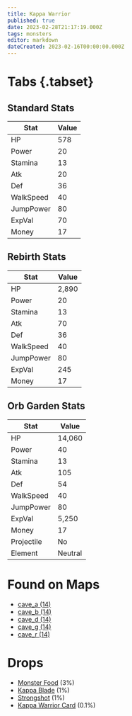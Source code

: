 ```yaml
---
title: Kappa Warrior
published: true
date: 2023-02-28T21:17:19.000Z
tags: monsters
editor: markdown
dateCreated: 2023-02-16T00:00:00.000Z
---
```


# Tabs {.tabset}

## Standard Stats

|Stat|Value|
|-|-|
|HP|578|
|Power|20|
|Stamina|13|
|Atk|20|
|Def|36|
|WalkSpeed|40|
|JumpPower|80|
|ExpVal|70|
|Money|17|
## Rebirth Stats

|Stat|Value|
|-|-|
|HP|2,890|
|Power|20|
|Stamina|13|
|Atk|70|
|Def|36|
|WalkSpeed|40|
|JumpPower|80|
|ExpVal|245|
|Money|17|
## Orb Garden Stats

|Stat|Value|
|-|-|
|HP|14,060|
|Power|40|
|Stamina|13|
|Atk|105|
|Def|54|
|WalkSpeed|40|
|JumpPower|80|
|ExpVal|5,250|
|Money|17|
|Projectile|No|
|Element|Neutral|

# Found on Maps
 * [cave_a (14)](/maps/cave_a)
 * [cave_b (14)](/maps/cave_b)
 * [cave_d (14)](/maps/cave_d)
 * [cave_g (14)](/maps/cave_g)
 * [cave_r (14)](/maps/cave_r)

# Drops
 * [Monster Food](/items/monster-food) (3%)
 * [Kappa Blade](/items/kappa-blade) (1%)
 * [Strongshot](/items/strongshot) (1%)
 * [Kappa Warrior Card](/items/kappa-warrior-card) (0.1%)

